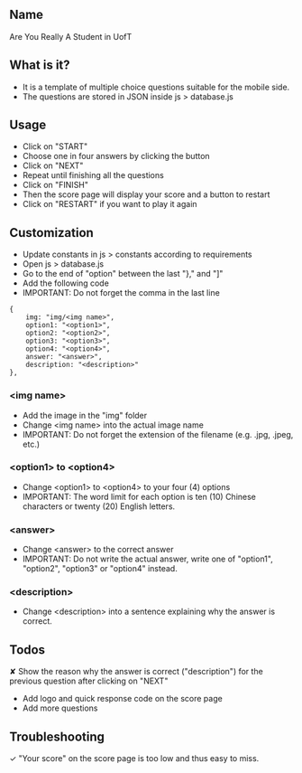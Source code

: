 ## Name
Are You Really A Student in UofT

## What is it?
- It is a template of multiple choice questions suitable for the mobile side.
- The questions are stored in JSON inside js &gt; database.js

## Usage
- Click on "START"
- Choose one in four answers by clicking the button
- Click on "NEXT"
- Repeat until finishing all the questions
- Click on "FINISH"
- Then the score page will display your score and a button to restart
- Click on "RESTART" if you want to play it again

## Customization
- Update constants in js &gt; constants according to requirements
- Open js &gt; database.js
- Go to the end of "option" between the last "}," and "]"
- Add the following code
- IMPORTANT: Do not forget the comma in the last line
```
{
    img: "img/<img name>",
    option1: "<option1>",
    option2: "<option2>",
    option3: "<option3>",
    option4: "<option4>",
    answer: "<answer>",
    description: "<description>"
},
```

### &lt;img name&gt;
- Add the image in the "img" folder
- Change &lt;img name&gt; into the actual image name
- IMPORTANT: Do not forget the extension of the filename (e.g. .jpg, .jpeg, etc.)

### &lt;option1&gt; to &lt;option4&gt;
- Change &lt;option1&gt; to &lt;option4&gt; to your four (4) options
- IMPORTANT: The word limit for each option is ten (10) Chinese characters or twenty (20) English letters.

### &lt;answer&gt;
- Change &lt;answer&gt; to the correct answer
- IMPORTANT: Do not write the actual answer, write one of "option1", "option2", "option3" or "option4" instead.

### &lt;description&gt;
- Change &lt;description&gt; into a sentence explaining why the answer is correct.

## Todos
✘ Show the reason why the answer is correct ("description") for the previous question after clicking on "NEXT"
- Add logo and quick response code on the score page
- Add more questions

## Troubleshooting
✓ "Your score" on the score page is too low and thus easy to miss.
